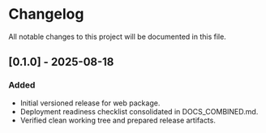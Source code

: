 # Changelog

All notable changes to this project will be documented in this file.

## [0.1.0] - 2025-08-18
### Added
- Initial versioned release for web package.
- Deployment readiness checklist consolidated in DOCS_COMBINED.md.
- Verified clean working tree and prepared release artifacts.


